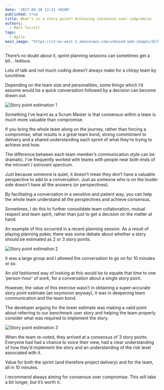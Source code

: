 ```yaml
---
date: '2017-04-28 13:31 +0100'
published: true
title: What’s in a story point? Achieving consensus over compromise
authors:
  - Matt Turrell
tags:
  - Agile
main_image: "https://s3-eu-west-1.amazonaws.com/unboxed-web-images/d1745304904711bfd1b64bba706593fd.jpg"
---
```

There’s no doubt about it, sprint planning sessions can sometimes get a bit… tedious.<br/>

Lots of talk and not much coding doesn’t always make for a chirpy team by lunchtime.<br/>

Depending on the team size and personalities, some things which I’d assume would be a quick conversation followed by a decision can become drawn out.<br/>

![Story point estimation 1](https://s3-eu-west-1.amazonaws.com/unboxed-web-images/e9bcb430243ccae1fc5fd09a2d37dce0.jpg)

Something I’ve learnt as a Scrum Master is that consensus within a team is much more valuable than compromise.<br/>

If you bring the whole team along on the journey, rather than forcing a compromise, what results is a great team bond, strong commitment to delivery and a shared understanding each sprint of what they’re trying to achieve and how.<br/>

The difference between each team member’s communication style can be dramatic. I’ve frequently worked with teams with people near both ends of the introvert / extrovert spectrum.<br/>

Just because someone is quiet, it doesn’t mean they don’t have a valuable perspective to add to a conversation. Just as someone who is on the louder side doesn’t have all the answers (or perspectives).<br/>

By facilitating a conversation in a sensitive and patient way, you can help the whole team understand all the perspectives and achieve consensus.<br/>

Sometimes, I do this to further consolidate team collaboration, mutual respect and team spirit, rather than just to get a decision on the matter at hand.<br/>

An example of this occurred in a recent planning session. As a result of playing planning poker, there was some debate about whether a story should be estimated as 2 or 3 story points.<br/>

![Story point estimation 2](https://s3-eu-west-1.amazonaws.com/unboxed-web-images/01cd1a7de22f9e293d2d01718f785d8f.jpg)

It was a large group and I allowed the conversation to go on for 10 minutes or so.<br/>

An old fashioned way of looking at this would be to equate that time to one ‘person-hour’ of work, for a conversation about a single story point.<br/>

However, the value of this exercise wasn’t in obtaining a super-accurate story point estimate (an oxymoron anyway), it was in deepening team communication and the team bond.<br/>

The developer arguing for the lower estimate was making a valid point about referring to our benchmark user story and helping the team properly consider what was required to implement the story.<br/>

![Story point estimation 3](https://s3-eu-west-1.amazonaws.com/unboxed-web-images/735736ef37e444a33b940e8b12642a74.jpg)

When the team re-voted, they arrived at a consensus of 3 story points. Everyone had had a chance to voice their view, had a clear understanding of how they’d implement the story and an understanding of the risk level associated with it.<br/>

Value for both the sprint (and therefore project delivery) and for the team, all in 10 minutes.<br/>

I recommend always aiming for consensus over compromise. This will take a bit longer, but it’s worth it.



